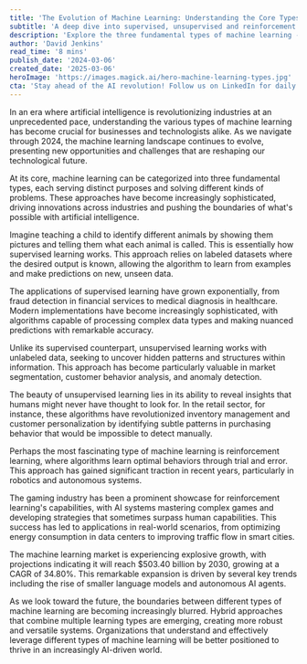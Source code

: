 ```yaml
---
title: 'The Evolution of Machine Learning: Understanding the Core Types Shaping Our Future'
subtitle: 'A deep dive into supervised, unsupervised and reinforcement learning'
description: 'Explore the three fundamental types of machine learning - supervised, unsupervised, and reinforcement learning - and how they\'re shaping the future of technology and business. With the ML market projected to reach $503.40 billion by 2030, understanding these core concepts is crucial for staying competitive in an AI-driven world.'
author: 'David Jenkins'
read_time: '8 mins'
publish_date: '2024-03-06'
created_date: '2025-03-06'
heroImage: 'https://images.magick.ai/hero-machine-learning-types.jpg'
cta: 'Stay ahead of the AI revolution! Follow us on LinkedIn for daily insights into machine learning innovations and industry applications. Join our community of forward-thinking professionals shaping the future of technology.'
---
```


In an era where artificial intelligence is revolutionizing industries at an unprecedented pace, understanding the various types of machine learning has become crucial for businesses and technologists alike. As we navigate through 2024, the machine learning landscape continues to evolve, presenting new opportunities and challenges that are reshaping our technological future.

At its core, machine learning can be categorized into three fundamental types, each serving distinct purposes and solving different kinds of problems. These approaches have become increasingly sophisticated, driving innovations across industries and pushing the boundaries of what's possible with artificial intelligence.

Imagine teaching a child to identify different animals by showing them pictures and telling them what each animal is called. This is essentially how supervised learning works. This approach relies on labeled datasets where the desired output is known, allowing the algorithm to learn from examples and make predictions on new, unseen data.

The applications of supervised learning have grown exponentially, from fraud detection in financial services to medical diagnosis in healthcare. Modern implementations have become increasingly sophisticated, with algorithms capable of processing complex data types and making nuanced predictions with remarkable accuracy.

Unlike its supervised counterpart, unsupervised learning works with unlabeled data, seeking to uncover hidden patterns and structures within information. This approach has become particularly valuable in market segmentation, customer behavior analysis, and anomaly detection.

The beauty of unsupervised learning lies in its ability to reveal insights that humans might never have thought to look for. In the retail sector, for instance, these algorithms have revolutionized inventory management and customer personalization by identifying subtle patterns in purchasing behavior that would be impossible to detect manually.

Perhaps the most fascinating type of machine learning is reinforcement learning, where algorithms learn optimal behaviors through trial and error. This approach has gained significant traction in recent years, particularly in robotics and autonomous systems.

The gaming industry has been a prominent showcase for reinforcement learning's capabilities, with AI systems mastering complex games and developing strategies that sometimes surpass human capabilities. This success has led to applications in real-world scenarios, from optimizing energy consumption in data centers to improving traffic flow in smart cities.

The machine learning market is experiencing explosive growth, with projections indicating it will reach $503.40 billion by 2030, growing at a CAGR of 34.80%. This remarkable expansion is driven by several key trends including the rise of smaller language models and autonomous AI agents.

As we look toward the future, the boundaries between different types of machine learning are becoming increasingly blurred. Hybrid approaches that combine multiple learning types are emerging, creating more robust and versatile systems. Organizations that understand and effectively leverage different types of machine learning will be better positioned to thrive in an increasingly AI-driven world.